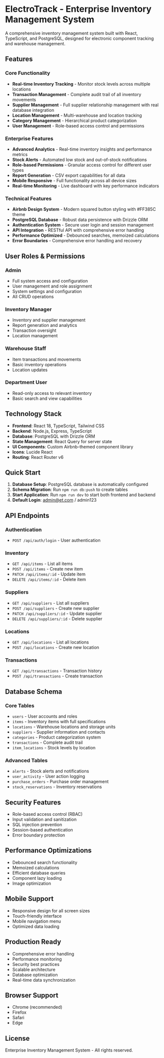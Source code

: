 # ElectroTrack - Enterprise Inventory Management System

A comprehensive inventory management system built with React, TypeScript, and PostgreSQL, designed for electronic component tracking and warehouse management.

## Features

### Core Functionality
- **Real-time Inventory Tracking** - Monitor stock levels across multiple locations
- **Transaction Management** - Complete audit trail of all inventory movements
- **Supplier Management** - Full supplier relationship management with real database integration
- **Location Management** - Multi-warehouse and location tracking
- **Category Management** - Hierarchical product categorization
- **User Management** - Role-based access control and permissions

### Enterprise Features
- **Advanced Analytics** - Real-time inventory insights and performance metrics
- **Stock Alerts** - Automated low stock and out-of-stock notifications
- **Role-based Permissions** - Granular access control for different user types
- **Report Generation** - CSV export capabilities for all data
- **Mobile Responsive** - Full functionality across all device sizes
- **Real-time Monitoring** - Live dashboard with key performance indicators

### Technical Features
- **Airbnb Design System** - Modern squared button styling with #FF385C theme
- **PostgreSQL Database** - Robust data persistence with Drizzle ORM
- **Authentication System** - Secure user login and session management
- **API Integration** - RESTful API with comprehensive error handling
- **Performance Optimized** - Debounced searches, memoized calculations
- **Error Boundaries** - Comprehensive error handling and recovery

## User Roles & Permissions

### Admin
- Full system access and configuration
- User management and role assignment
- System settings and configuration
- All CRUD operations

### Inventory Manager
- Inventory and supplier management
- Report generation and analytics
- Transaction oversight
- Location management

### Warehouse Staff
- Item transactions and movements
- Basic inventory operations
- Location updates

### Department User
- Read-only access to relevant inventory
- Basic search and view capabilities

## Technology Stack

- **Frontend**: React 18, TypeScript, Tailwind CSS
- **Backend**: Node.js, Express, TypeScript
- **Database**: PostgreSQL with Drizzle ORM
- **State Management**: React Query for server state
- **UI Components**: Custom Airbnb-themed component library
- **Icons**: Lucide React
- **Routing**: React Router v6

## Quick Start

1. **Database Setup**: PostgreSQL database is automatically configured
2. **Schema Migration**: Run `npm run db:push` to create tables
3. **Start Application**: Run `npm run dev` to start both frontend and backend
4. **Default Login**: admin@et.com / admin123

## API Endpoints

### Authentication
- `POST /api/auth/login` - User authentication

### Inventory
- `GET /api/items` - List all items
- `POST /api/items` - Create new item
- `PATCH /api/items/:id` - Update item
- `DELETE /api/items/:id` - Delete item

### Suppliers
- `GET /api/suppliers` - List all suppliers
- `POST /api/suppliers` - Create new supplier
- `PATCH /api/suppliers/:id` - Update supplier
- `DELETE /api/suppliers/:id` - Delete supplier

### Locations
- `GET /api/locations` - List all locations
- `POST /api/locations` - Create new location

### Transactions
- `GET /api/transactions` - Transaction history
- `POST /api/transactions` - Create transaction

## Database Schema

### Core Tables
- `users` - User accounts and roles
- `items` - Inventory items with full specifications
- `locations` - Warehouse locations and storage units
- `suppliers` - Supplier information and contacts
- `categories` - Product categorization system
- `transactions` - Complete audit trail
- `item_locations` - Stock levels by location

### Advanced Tables
- `alerts` - Stock alerts and notifications
- `user_activity` - User action logging
- `purchase_orders` - Purchase order management
- `stock_reservations` - Inventory reservations

## Security Features

- Role-based access control (RBAC)
- Input validation and sanitization
- SQL injection prevention
- Session-based authentication
- Error boundary protection

## Performance Optimizations

- Debounced search functionality
- Memoized calculations
- Efficient database queries
- Component lazy loading
- Image optimization

## Mobile Support

- Responsive design for all screen sizes
- Touch-friendly interface
- Mobile navigation menu
- Optimized data loading

## Production Ready

- Comprehensive error handling
- Performance monitoring
- Security best practices
- Scalable architecture
- Database optimization
- Real-time data synchronization

## Browser Support

- Chrome (recommended)
- Firefox
- Safari
- Edge

## License

Enterprise Inventory Management System - All rights reserved.